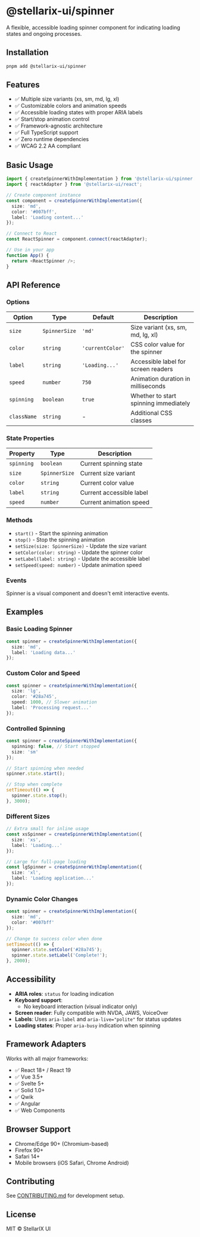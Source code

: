 # @stellarix-ui/spinner

A flexible, accessible loading spinner component for indicating loading states and ongoing processes.

## Installation

```bash
pnpm add @stellarix-ui/spinner
```

## Features

- ✅ Multiple size variants (xs, sm, md, lg, xl)
- ✅ Customizable colors and animation speeds
- ✅ Accessible loading states with proper ARIA labels
- ✅ Start/stop animation control
- ✅ Framework-agnostic architecture
- ✅ Full TypeScript support
- ✅ Zero runtime dependencies
- ✅ WCAG 2.2 AA compliant

## Basic Usage

```typescript
import { createSpinnerWithImplementation } from '@stellarix-ui/spinner';
import { reactAdapter } from '@stellarix-ui/react';

// Create component instance
const component = createSpinnerWithImplementation({
  size: 'md',
  color: '#007bff',
  label: 'Loading content...'
});

// Connect to React
const ReactSpinner = component.connect(reactAdapter);

// Use in your app
function App() {
  return <ReactSpinner />;
}
```

## API Reference

### Options

| Option | Type | Default | Description |
|--------|------|---------|-------------|
| `size` | `SpinnerSize` | `'md'` | Size variant (xs, sm, md, lg, xl) |
| `color` | `string` | `'currentColor'` | CSS color value for the spinner |
| `label` | `string` | `'Loading...'` | Accessible label for screen readers |
| `speed` | `number` | `750` | Animation duration in milliseconds |
| `spinning` | `boolean` | `true` | Whether to start spinning immediately |
| `className` | `string` | - | Additional CSS classes |

### State Properties

| Property | Type | Description |
|----------|------|-------------|
| `spinning` | `boolean` | Current spinning state |
| `size` | `SpinnerSize` | Current size variant |
| `color` | `string` | Current color value |
| `label` | `string` | Current accessible label |
| `speed` | `number` | Current animation speed |

### Methods

- `start()` - Start the spinning animation
- `stop()` - Stop the spinning animation
- `setSize(size: SpinnerSize)` - Update the size variant
- `setColor(color: string)` - Update the spinner color
- `setLabel(label: string)` - Update the accessible label
- `setSpeed(speed: number)` - Update animation speed

### Events

Spinner is a visual component and doesn't emit interactive events.

## Examples

### Basic Loading Spinner

```typescript
const spinner = createSpinnerWithImplementation({
  size: 'md',
  label: 'Loading data...'
});
```

### Custom Color and Speed

```typescript
const spinner = createSpinnerWithImplementation({
  size: 'lg',
  color: '#28a745',
  speed: 1000, // Slower animation
  label: 'Processing request...'
});
```

### Controlled Spinning

```typescript
const spinner = createSpinnerWithImplementation({
  spinning: false, // Start stopped
  size: 'sm'
});

// Start spinning when needed
spinner.state.start();

// Stop when complete
setTimeout(() => {
  spinner.state.stop();
}, 3000);
```

### Different Sizes

```typescript
// Extra small for inline usage
const xsSpinner = createSpinnerWithImplementation({
  size: 'xs',
  label: 'Loading...'
});

// Large for full-page loading
const lgSpinner = createSpinnerWithImplementation({
  size: 'xl',
  label: 'Loading application...'
});
```

### Dynamic Color Changes

```typescript
const spinner = createSpinnerWithImplementation({
  size: 'md',
  color: '#007bff'
});

// Change to success color when done
setTimeout(() => {
  spinner.state.setColor('#28a745');
  spinner.state.setLabel('Complete!');
}, 2000);
```

## Accessibility

- **ARIA roles**: `status` for loading indication
- **Keyboard support**: 
  - No keyboard interaction (visual indicator only)
- **Screen reader**: Fully compatible with NVDA, JAWS, VoiceOver
- **Labels**: Uses `aria-label` and `aria-live="polite"` for status updates
- **Loading states**: Proper `aria-busy` indication when spinning

## Framework Adapters

Works with all major frameworks:

- ✅ React 18+ / React 19
- ✅ Vue 3.5+
- ✅ Svelte 5+
- ✅ Solid 1.0+
- ✅ Qwik
- ✅ Angular
- ✅ Web Components

## Browser Support

- Chrome/Edge 90+ (Chromium-based)
- Firefox 90+
- Safari 14+
- Mobile browsers (iOS Safari, Chrome Android)

## Contributing

See [CONTRIBUTING.md](../../../CONTRIBUTING.md) for development setup.

## License

MIT © StellarIX UI